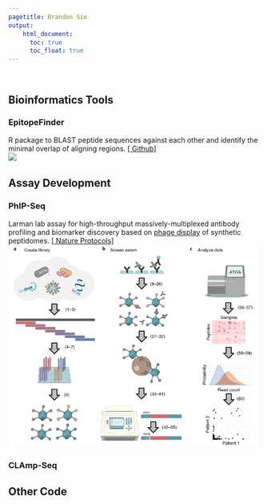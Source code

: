 ```yaml
---
pagetitle: Brandon Sie
output:
    html_document:
      toc: true
      toc_float: true
---
```


<br> 

## Bioinformatics Tools

### EpitopeFinder 
R package to BLAST peptide sequences against each other and identify the minimal overlap of aligning regions. [[<i class="fa fa-fw fa-github" aria-hidden="true"></i> Github](https://github.com/brandonsie/EpitopeFinder)]  
![](https://raw.githubusercontent.com/brandonsie/EpitopeFinder/master/man/EpitopeFindRWorkflow.png)  

## Assay Development

### PhIP-Seq  

Larman lab assay for high-throughput massively-multiplexed antibody profiling and biomarker discovery based on [phage display](https://www.nobelprize.org/prizes/chemistry/2018/press-release/) of synthetic peptidomes. [[<i class="fa fa-fw fa-file" aria-hidden="true"></i> Nature Protocols]](https://www.nature.com/articles/s41596-018-0025-6)
![](docs/phip.png)

### CLAmp-Seq  

## Other Code



<!-- 
Make basic single-sentence summary on this page, link to more detail

epitopefinder
phip-reporter
stock vis
quantstudio tools

phip seq
clamp seq


text prediction 
-->

